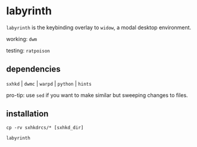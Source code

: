 # labyrinth

`labyrinth` is the keybinding overlay to `widow`, a modal desktop environment.

working: `dwm`

testing: `ratpoison`

## dependencies

`sxhkd` |
`dwmc` |
`warpd` | 
`python` |
`hints` 


pro-tip: use `sed` if you want to make similar but sweeping changes to files.

## installation

`cp -rv sxhkdrcs/* [sxhkd_dir]` 

`labyrinth`
